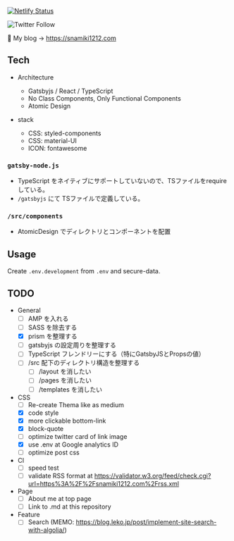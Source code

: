 [![Netlify Status](https://api.netlify.com/api/v1/badges/fce06c01-d793-4026-8a48-ef4946156434/deploy-status)](https://app.netlify.com/sites/snamiki1212/deploys)

![Twitter Follow](https://img.shields.io/twitter/follow/snamiki1212?style=social)

📝 My blog → https://snamiki1212.com 

## Tech

- Architecture
  - Gatsbyjs / React / TypeScript
  - No Class Components, Only Functional Components
  - Atomic Design

- stack
  - CSS: styled-components
  - CSS: material-UI
  - ICON: fontawesome

### `gatsby-node.js`

- TypeScript をネイティブにサポートしていないので、TSファイルをrequire している。
- `/gatsbyjs` にて TSファイルで定義している。

### `/src/components`

- AtomicDesign でディレクトリとコンポーネントを配置

## Usage

Create `.env.development` from `.env` and secure-data.

## TODO

- General
  - [ ] AMP を入れる
  - [ ] SASS を除去する
  - [x] prism を整理する
  - [ ] gatsbyjs の設定周りを整理する
  - [ ] TypeScript フレンドリーにする（特にGatsbyJSとPropsの値）
  - [ ] /src 配下のディレクトリ構造を整理する
    - [ ] /layout を消したい
    - [ ] /pages を消したい
    - [ ] /templates を消したい
- CSS
  - [ ] Re-create Thema like as medium
  - [x] code style
  - [x] more clickable bottom-link
  - [x] block-quote
  - [ ] optimize twitter card of link image
  - [x] use .env at Google analytics ID
  - [ ] optimize post css
- CI
  - [ ] speed test
  - [ ] validate RSS format at https://validator.w3.org/feed/check.cgi?url=https%3A%2F%2Fsnamiki1212.com%2Frss.xml
- Page
  - [ ] About me at top page
  - [ ] Link to .md at this repository
- Feature
  - [ ] Search (MEMO: https://blog.leko.jp/post/implement-site-search-with-algolia/)
